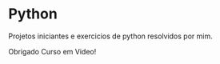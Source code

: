 # Python
 Projetos iniciantes e exercicios de python resolvidos por mim.


Obrigado Curso em Video!
